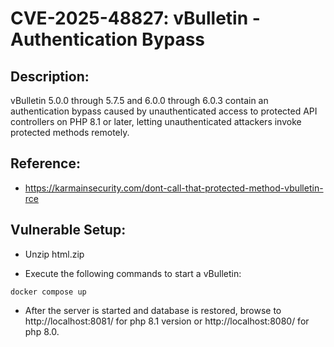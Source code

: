 # CVE-2025-48827: vBulletin - Authentication Bypass

## Description:
vBulletin 5.0.0 through 5.7.5 and 6.0.0 through 6.0.3 contain an authentication bypass caused by unauthenticated access to protected API controllers on PHP 8.1 or later, letting unauthenticated attackers invoke protected methods remotely.


## Reference:
- https://karmainsecurity.com/dont-call-that-protected-method-vbulletin-rce


## Vulnerable Setup:

- Unzip html.zip 

- Execute the following commands to start a vBulletin:

```
docker compose up
```

- After the server is started and database is restored, browse to http://localhost:8081/ for php 8.1 version or http://localhost:8080/ for php 8.0.